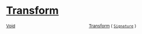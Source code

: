 # [Transform](./ComponentSorter-100663517.md)



<sub>[Void](https://docs.microsoft.com/en-us/dotnet/api/System.Void)</sub><img width=200/><sub>[Transform](./ComponentSorter-100663517.md) ( [`Signature`](./../../Signature.md) )</sub><br>


